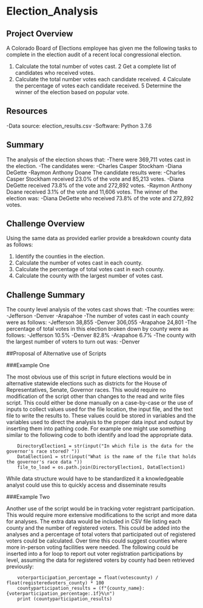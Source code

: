 # Election_Analysis

## Project Overview

A Colorado Board of Elections employee has given me the following tasks to complete in the election audit of a recent local congressional election.

1. Calculate the total number of votes cast.
2 Get a complete list of candidates who received votes.
3. Calculate the total number votes each candidate received.
4 Calculate the percentage of votes each candidate received.
5 Determine the winner of the election based on popular vote.

## Resources
-Data source: election_results.csv
-Software: Python 3.7.6

## Summary

The analysis of the election shows that:
-There were 369,711 votes cast in the election.
-The candidates were:
  -Charles Casper Stockham
  -Diana DeGette
  -Raymon Anthony Doane
The candidate results were:
  -Charles Casper Stockham received 23.0% of the vote and 85,213 votes.
  -Diana DeGette received 73.8% of the vote and 272,892 votes.
  -Raymon Anthony Doane received 3.1% of the vote and 11,606 votes.
The winner of the election was:
  -Diana DeGette who received 73.8% of the vote and 272,892 votes.
  
## Challenge Overview
Using the same data as provided earlier provide a breakdown county data as follows:

1. Identify the counties in the election.
2. Calculate the number of votes cast in each county.
3. Calculate the percentage of total votes cast in each county.
4. Calculate the county with the largest number of votes cast.

## Challenge Summary

The county level analysis of the votes cast shows that:
-The counties were:
  -Jefferson
  -Denver
  -Arapahoe
-The number of votes cast in each county were as follows:
  -Jefferson 38,855
  -Denver 306,055
  -Arapahoe 24,801
-The percentage of total votes in this election broken down by county were as follows:
  -Jefferson 10.5%
  -Denver 82.8%
  -Arapahoe 6.7%
 -The county with the largest number of voters to turn out was:
  -Denver
 
##Proposal of Alternative use of Scripts

###Example One

The most obvious use of this script in future elections would be in alternative statewide elections such as districts for the House of Representatives, Senate, Governor races. This would require no modification of the script other than changes to the read and write files script. This could either be done manually on a case-by-case or the use of inputs to collect values used for the file location, the input file, and the text file to write the results to. These values could be stored in variables and the variables used to direct the analysis to the proper data input and output by inserting them into pathing code. For example one might use something similar to the following code to both identify and load the appropriate data.

        DirectoryElection1 = str(input("In which file is the data for the governor's race stored? "))
        DataElection1 = str(input("What is the name of the file that holds the governor's race data "))
        file_to_load = os.path.join(DirectoryElection1, DataElection1)
 
 While data structure would have to be standardized it a knowledgeable analyst could use this to quickly access and disseminate results
 
###Example Two

Another use of the script would be in tracking voter registrant participation. This would require more extensive modifications to the script and more data for analyses. The extra data would be included in CSV file listing each county and the number of registered voters. This could be added into the analyses and a percentage of total voters that participated out of registered voters could be calculated. Over time this could suggest counties where more in-person voting facilities were needed. The following could be inserted into a for loop to report out voter registration participations by level, assuming the data for registered voters by county had been retrieved previously:

        voterparticipation_percentage = float(votescounty) / float(registeredvoters_county) * 100
        countyparticipation_results = (f"{county_name}: {voterparticipation_percentage:.1f}%\n")
        print (countyparticipation_results)
